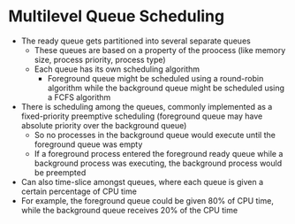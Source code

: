 # Multilevel Queue Scheduling

* The ready queue gets partitioned into several separate queues
  * These queues are based on a property of the proocess (like memory size, process priority, process type)
  * Each queue has its own scheduling algorithm
    * Foreground queue might be scheduled using a round-robin algorithm while the background queue might be scheduled using a FCFS algorithm
* There is scheduling among the queues, commonly implemented as a fixed-priority preemptive scheduling (foreground queue may have absolute priority over the background queue)
  * So no processes in the background queue would execute until the foreground queue was empty
  * If a foreground process entered the foreground ready queue while a background process was executing, the background process would be preempted
 * Can also time-slice amongst queues, where each queue is given a certain percentage of CPU time
  * For example, the foreground queue could be given 80% of CPU time, while the background queue receives 20% of the CPU time
